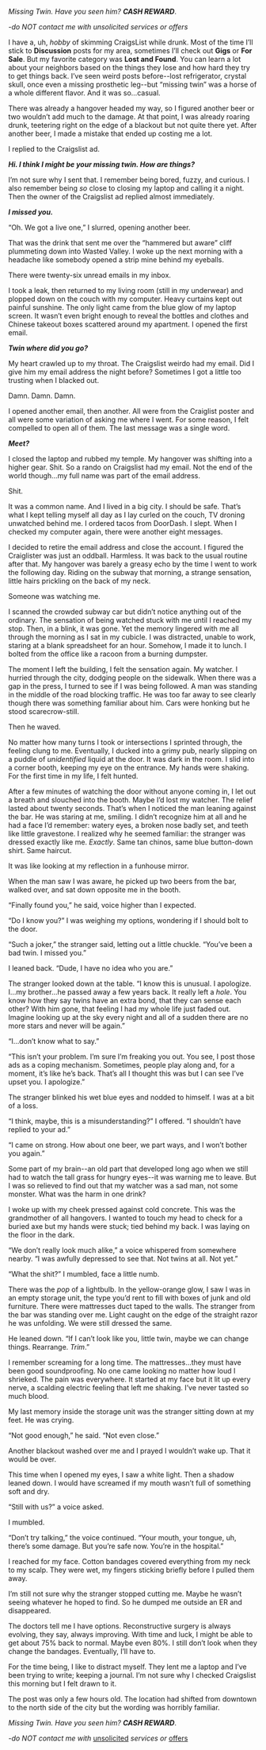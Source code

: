 *Missing Twin. Have you seen him?* ***CASH REWARD***.

*-do NOT contact me with unsolicited services or offers*

I have a, uh, *hobby* of skimming CraigsList while drunk. Most of the time I’ll stick to **Discussion** posts for my area, sometimes I’ll check out **Gigs** or **For Sale**. But my favorite category was **Lost and Found**. You can learn a lot about your neighbors based on the things they lose and how hard they try to get things back. I’ve seen weird posts before--lost refrigerator, crystal skull, once even a missing prosthetic leg--but “missing twin” was a horse of a whole different flavor. And it was so...casual.

There was already a hangover headed my way, so I figured another beer or two wouldn’t add much to the damage. At that point, I was already roaring drunk, teetering right on the edge of a blackout but not quite there yet. After another beer, I made a mistake that ended up costing me a lot.

I replied to the Craigslist ad.

***Hi. I think I might be your missing twin. How are things?***

I’m not sure why I sent that. I remember being bored, fuzzy, and curious. I also remember being *so* close to closing my laptop and calling it a night. Then the owner of the Craigslist ad replied almost immediately.

***I missed you.***

“Oh. We got a live one,” I slurred, opening another beer.

That was the drink that sent me over the “hammered but aware” cliff plummeting down into Wasted Valley. I woke up the next morning with a headache like somebody opened a strip mine behind my eyeballs.

There were twenty-six unread emails in my inbox.

I took a leak, then returned to my living room (still in my underwear) and plopped down on the couch with my computer. Heavy curtains kept out painful sunshine. The only light came from the blue glow of my laptop screen. It wasn’t even bright enough to reveal the bottles and clothes and Chinese takeout boxes scattered around my apartment. I opened the first email.

***Twin where did you go?***

My heart crawled up to my throat. The Craigslist weirdo had my email. Did I give him my email address the night before? Sometimes I got a little too trusting when I blacked out.

Damn. Damn. Damn.

I opened another email, then another. All were from the Craiglist poster and all were some variation of asking me where I went. For some reason, I felt compelled to open all of them. The last message was a single word.

***Meet?***

I closed the laptop and rubbed my temple. My hangover was shifting into a higher gear. Shit. So a rando on Craigslist had my email. Not the end of the world though...my full name was part of the email address.

Shit.

It was a common name. And I lived in a big city. I should be safe. That’s what I kept telling myself all day as I lay curled on the couch, TV droning unwatched behind me. I ordered tacos from DoorDash. I slept. When I checked my computer again, there were another eight messages.

I decided to retire the email address and close the account. I figured the Craiglister was just an oddball. Harmless. It was back to the usual routine after that. My hangover was barely a greasy echo by the time I went to work the following day. Riding on the subway that morning, a strange sensation, little hairs prickling on the back of my neck.

Someone was watching me.

I scanned the crowded subway car but didn’t notice anything out of the ordinary. The sensation of being watched stuck with me until I reached my stop. Then, in a blink, it was gone. Yet the memory lingered with me all through the morning as I sat in my cubicle. I was distracted, unable to work, staring at a blank spreadsheet for an hour. Somehow, I made it to lunch. I bolted from the office like a racoon from a burning dumpster.

The moment I left the building, I felt the sensation again. My watcher. I hurried through the city, dodging people on the sidewalk. When there was a gap in the press, I turned to see if I was being followed. A man was standing in the middle of the road blocking traffic. He was too far away to see clearly though there was something familiar about him. Cars were honking but he stood scarecrow-still.

Then he waved.

No matter how many turns I took or intersections I sprinted through, the feeling clung to me. Eventually, I ducked into a grimy pub, nearly slipping on a puddle of *unidentified* liquid at the door. It was dark in the room. I slid into a corner booth, keeping my eye on the entrance. My hands were shaking. For the first time in my life, I felt hunted.

After a few minutes of watching the door without anyone coming in, I let out a breath and slouched into the booth. Maybe I’d lost my watcher. The relief lasted about twenty seconds. That’s when I noticed the man leaning against the bar. He was staring at me, smiling. I didn’t recognize him at all and he had a face I’d remember: watery eyes, a broken nose badly set, and teeth like little gravestone. I realized why he seemed familiar: the stranger was dressed exactly like me. *Exactly*. Same tan chinos, same blue button-down shirt. Same haircut.

It was like looking at my reflection in a funhouse mirror.

When the man saw I was aware, he picked up two beers from the bar, walked over, and sat down opposite me in the booth.

“Finally found you,” he said, voice higher than I expected.

“Do I know you?” I was weighing my options, wondering if I should bolt to the door.

“Such a joker,” the stranger said, letting out a little chuckle. “You’ve been a bad twin. I missed you.”

I leaned back. “Dude, I have no idea who you are.”

The stranger looked down at the table. “I know this is unusual. I apologize. I...my brother...he passed away a few years back. It really left a *hole*. You know how they say twins have an extra bond, that they can sense each other? With him gone, that feeling I had my whole life just faded out. Imagine looking up at the sky every night and all of a sudden there are no more stars and never will be again.”

“I...don’t know what to say.”

“This isn’t your problem. I’m sure I’m freaking you out. You see, I post those ads as a coping mechanism. Sometimes, people play along and, for a moment, it’s like he’s back. That’s all I thought this was but I can see I’ve upset you. I apologize.”

The stranger blinked his wet blue eyes and nodded to himself. I was at a bit of a loss.

“I think, maybe, this is a misunderstanding?” I offered. “I shouldn’t have replied to your ad.”

“I came on strong. How about one beer, we part ways, and I won’t bother you again.”

Some part of my brain--an old part that developed long ago when we still had to watch the tall grass for hungry eyes--it was warning me to leave. But I was so relieved to find out that my watcher was a sad man, not some monster. What was the harm in one drink?

I woke up with my cheek pressed against cold concrete. This was the grandmother of all hangovers. I wanted to touch my head to check for a buried axe but my hands were stuck; tied behind my back. I was laying on the floor in the dark.

“We don’t really look much alike,” a voice whispered from somewhere nearby. “I was awfully depressed to see that. Not twins at all. Not yet.”

“What the shit?” I mumbled, face a little numb.

There was the *pop* of a lightbulb. In the yellow-orange glow, I saw I was in an empty storage unit, the type you’d rent to fill with boxes of junk and old furniture. There were mattresses duct taped to the walls. The stranger from the bar was standing over me. Light caught on the edge of the straight razor he was unfolding. We were still dressed the same.

He leaned down. “If I can’t look like you, little twin, maybe we can change things. Rearrange. *Trim*.”

I remember screaming for a long time. The mattresses...they must have been good soundproofing. No one came looking no matter how loud I shrieked. The pain was everywhere. It started at my face but it lit up every nerve, a scalding electric feeling that left me shaking. I’ve never tasted so much blood.

My last memory inside the storage unit was the stranger sitting down at my feet. He was crying.

“Not good enough,” he said. “Not even close.”

Another blackout washed over me and I prayed I wouldn’t wake up. That it would be over.

This time when I opened my eyes, I saw a white light. Then a shadow leaned down. I would have screamed if my mouth wasn’t full of something soft and dry.

“Still with us?” a voice asked.

I mumbled.

“Don’t try talking,” the voice continued. “Your mouth, your tongue, uh, there’s some damage. But you’re safe now. You’re in the hospital.”

I reached for my face. Cotton bandages covered everything from my neck to my scalp. They were wet, my fingers sticking briefly before I pulled them away.

I’m still not sure why the stranger stopped cutting me. Maybe he wasn’t seeing whatever he hoped to find. So he dumped me outside an ER and disappeared.

The doctors tell me I have options. Reconstructive surgery is always evolving, they say, always improving. With time and luck, I might be able to get about 75% back to normal. Maybe even 80%. I still don’t look when they change the bandages. Eventually, I’ll have to.

For the time being, I like to distract myself. They lent me a laptop and I’ve been trying to write; keeping a journal. I’m not sure why I checked Craigslist this morning but I felt drawn to it.

The post was only a few hours old. The location had shifted from downtown to the north side of the city but the wording was horribly familiar.

*Missing Twin. Have you seen him?* ***CASH REWARD***.

*-do NOT contact me with* [unsolicited](https://twitter.com/TravisBWrites) *services or* [offers](https://www.reddit.com/r/MidnightAllDay/comments/x004a8/rmidnightallday_lounge/)